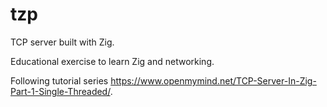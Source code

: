 # tzp

TCP server built with Zig.

Educational exercise to learn Zig and networking.

Following tutorial series <https://www.openmymind.net/TCP-Server-In-Zig-Part-1-Single-Threaded/>.

